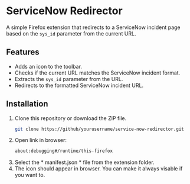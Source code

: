 # ServiceNow Redirector

A simple Firefox extension that redirects to a ServiceNow incident page based on the `sys_id` parameter from the current URL.

## Features

- Adds an icon to the toolbar.
- Checks if the current URL matches the ServiceNow incident format.
- Extracts the `sys_id` parameter from the URL.
- Redirects to the formatted ServiceNow incident URL.

## Installation

1. Clone this repository or download the ZIP file.
   ```bash
   git clone https://github/yourusername/service-now-redirector.git
2. Open link in browser:
   ```bash
   about:debugging#/runtime/this-firefox
3. Select the * manifest.json * file from the extension folder.
4. The icon should appear in browser. You can make it always visable if you want to.